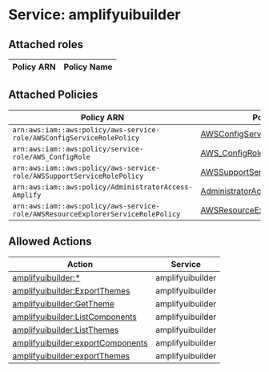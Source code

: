 # Service: amplifyuibuilder

## Attached roles

| Policy ARN | Policy Name |
|------------|-------------|
## Attached Policies

| Policy ARN | Policy Name |
|------------|-------------|
| `arn:aws:iam::aws:policy/aws-service-role/AWSConfigServiceRolePolicy` | [AWSConfigServiceRolePolicy](../policies.md#awsconfigservicerolepolicy) |
| `arn:aws:iam::aws:policy/service-role/AWS_ConfigRole` | [AWS_ConfigRole](../policies.md#aws_configrole) |
| `arn:aws:iam::aws:policy/aws-service-role/AWSSupportServiceRolePolicy` | [AWSSupportServiceRolePolicy](../policies.md#awssupportservicerolepolicy) |
| `arn:aws:iam::aws:policy/AdministratorAccess-Amplify` | [AdministratorAccess-Amplify](../policies.md#administratoraccess-amplify) |
| `arn:aws:iam::aws:policy/aws-service-role/AWSResourceExplorerServiceRolePolicy` | [AWSResourceExplorerServiceRolePolicy](../policies.md#awsresourceexplorerservicerolepolicy) |

## Allowed Actions

| Action | Service |
|--------|---------|
| [amplifyuibuilder:*](../actions.md#amplifyuibuilder:all) | amplifyuibuilder |
| [amplifyuibuilder:ExportThemes](../actions.md#amplifyuibuilder:exportthemes) | amplifyuibuilder |
| [amplifyuibuilder:GetTheme](../actions.md#amplifyuibuilder:gettheme) | amplifyuibuilder |
| [amplifyuibuilder:ListComponents](../actions.md#amplifyuibuilder:listcomponents) | amplifyuibuilder |
| [amplifyuibuilder:ListThemes](../actions.md#amplifyuibuilder:listthemes) | amplifyuibuilder |
| [amplifyuibuilder:exportComponents](../actions.md#amplifyuibuilder:exportcomponents) | amplifyuibuilder |
| [amplifyuibuilder:exportThemes](../actions.md#amplifyuibuilder:exportthemes) | amplifyuibuilder |